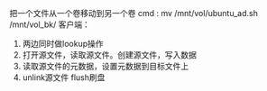 把一个文件从一个卷移动到另一个卷  cmd : mv /mnt/vol/ubuntu_ad.sh /mnt/vol_bk/
客户端：
1. 两边同时做lookup操作
2. 打开源文件，读取源文件。创建源文件，写入数据
3. 读取源文件的元数据，设置元数据到目标文件上
4. unlink源文件 flush刷盘